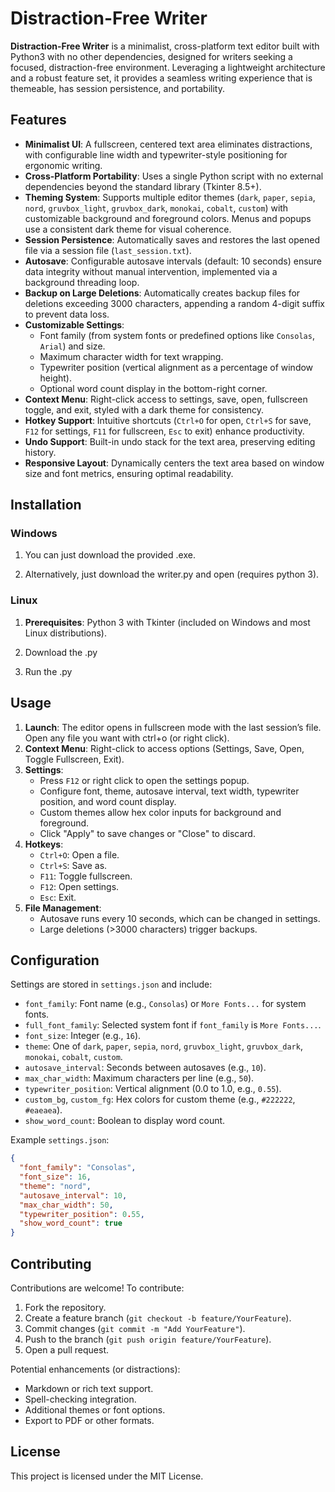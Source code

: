 # Distraction-Free Writer

**Distraction-Free Writer** is a minimalist, cross-platform text editor built with Python3 with no other dependencies, designed for writers seeking a focused, distraction-free environment. Leveraging a lightweight architecture and a robust feature set, it provides a seamless writing experience that is themeable, has session persistence, and portability. 


## Features

- **Minimalist UI**: A fullscreen, centered text area eliminates distractions, with configurable line width and typewriter-style positioning for ergonomic writing.
- **Cross-Platform Portability**: Uses a single Python script with no external dependencies beyond the standard library (Tkinter 8.5+).
- **Theming System**: Supports multiple editor themes (`dark`, `paper`, `sepia`, `nord`, `gruvbox_light`, `gruvbox_dark`, `monokai`, `cobalt`, `custom`) with customizable background and foreground colors. Menus and popups use a consistent dark theme for visual coherence.
- **Session Persistence**: Automatically saves and restores the last opened file via a session file (`last_session.txt`).
- **Autosave**: Configurable autosave intervals (default: 10 seconds) ensure data integrity without manual intervention, implemented via a background threading loop.
- **Backup on Large Deletions**: Automatically creates backup files for deletions exceeding 3000 characters, appending a random 4-digit suffix to prevent data loss.
- **Customizable Settings**:
  - Font family (from system fonts or predefined options like `Consolas`, `Arial`) and size.
  - Maximum character width for text wrapping.
  - Typewriter position (vertical alignment as a percentage of window height).
  - Optional word count display in the bottom-right corner.
- **Context Menu**: Right-click access to settings, save, open, fullscreen toggle, and exit, styled with a dark theme for consistency.
- **Hotkey Support**: Intuitive shortcuts (`Ctrl+O` for open, `Ctrl+S` for save, `F12` for settings, `F11` for fullscreen, `Esc` to exit) enhance productivity.
- **Undo Support**: Built-in undo stack for the text area, preserving editing history.
- **Responsive Layout**: Dynamically centers the text area based on window size and font metrics, ensuring optimal readability.


## Installation

### Windows

1. You can just download the provided .exe.

2. Alternatively, just download the writer.py and open (requires python 3). 

### Linux
1. **Prerequisites**: Python 3 with Tkinter (included on Windows and most Linux distributions).

2. Download the .py

3. Run the .py



## Usage
1. **Launch**: The editor opens in fullscreen mode with the last session’s file. Open any file you want with ctrl+o (or right click).
2. **Context Menu**: Right-click to access options (Settings, Save, Open, Toggle Fullscreen, Exit).
4. **Settings**:
   - Press `F12` or right click to open the settings popup.
   - Configure font, theme, autosave interval, text width, typewriter position, and word count display.
   - Custom themes allow hex color inputs for background and foreground.
   - Click "Apply" to save changes or "Close" to discard.
5. **Hotkeys**:
   - `Ctrl+O`: Open a file.
   - `Ctrl+S`: Save as.
   - `F11`: Toggle fullscreen.
   - `F12`: Open settings.
   - `Esc`: Exit.
6. **File Management**:
   - Autosave runs every 10 seconds, which can be changed in settings.
   - Large deletions (>3000 characters) trigger backups.

## Configuration
Settings are stored in `settings.json` and include:
- `font_family`: Font name (e.g., `Consolas`) or `More Fonts...` for system fonts.
- `full_font_family`: Selected system font if `font_family` is `More Fonts...`.
- `font_size`: Integer (e.g., `16`).
- `theme`: One of `dark`, `paper`, `sepia`, `nord`, `gruvbox_light`, `gruvbox_dark`, `monokai`, `cobalt`, `custom`.
- `autosave_interval`: Seconds between autosaves (e.g., `10`).
- `max_char_width`: Maximum characters per line (e.g., `50`).
- `typewriter_position`: Vertical alignment (0.0 to 1.0, e.g., `0.55`).
- `custom_bg`, `custom_fg`: Hex colors for custom theme (e.g., `#222222`, `#eaeaea`).
- `show_word_count`: Boolean to display word count.

Example `settings.json`:
```json
{
  "font_family": "Consolas",
  "font_size": 16,
  "theme": "nord",
  "autosave_interval": 10,
  "max_char_width": 50,
  "typewriter_position": 0.55,
  "show_word_count": true
}
```

## Contributing
Contributions are welcome! To contribute:
1. Fork the repository.
2. Create a feature branch (`git checkout -b feature/YourFeature`).
3. Commit changes (`git commit -m "Add YourFeature"`).
4. Push to the branch (`git push origin feature/YourFeature`).
5. Open a pull request.

Potential enhancements (or distractions):
- Markdown or rich text support.
- Spell-checking integration.
- Additional themes or font options.
- Export to PDF or other formats.



## License
This project is licensed under the MIT License.

